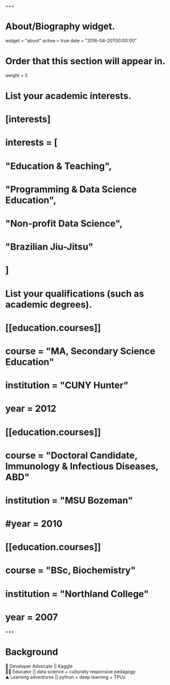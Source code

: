 +++
# About/Biography widget.
widget = "about"
active = true
date = "2016-04-20T00:00:00"

# Order that this section will appear in.
weight = 5

# List your academic interests.
# [interests]
#   interests = [
#     "Education & Teaching",
#     "Programming & Data Science Education",
#     "Non-profit Data Science",
#     "Brazilian Jiu-Jitsu"
#   ]

# List your qualifications (such as academic degrees).
# [[education.courses]]
#   course = "MA, Secondary Science Education"
#   institution = "CUNY Hunter"
#   year = 2012
#   
# [[education.courses]]
#    course = "Doctoral Candidate, Immunology & Infectious Diseases, ABD"
#    institution = "MSU Bozeman"
#    #year = 2010
# 
# [[education.courses]]
#   course = "BSc, Biochemistry"
#   institution = "Northland College"
#   year = 2007
 
+++

# Background

:avocado: Developer Advocate || Kaggle   
:woman_technologist: Educator || data science + culturally responsive pedagogy  
:mountain: Learning adventures || python + deep learning + TPUs

